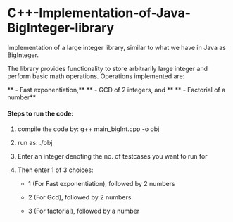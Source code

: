# C++-Implementation-of-Java-BigInteger-library

Implementation of a large integer library, similar to what we have in Java as BigInteger. 

The library provides functionality to store arbitrarily large integer and perform basic math operations. Operations implemented are:

** - Fast exponentiation,**
** - GCD of 2 integers, and **
** - Factorial of a number**



#### Steps to run the code:

1. compile the code by: g++ main_bigInt.cpp -o obj

2. run as: ./obj

3. Enter an integer denoting the no. of testcases you want to run for

4. Then enter 1 of 3 choices:
   - 1 (For Fast exponentiation), followed by 2 numbers
   
   - 2 (For Gcd), followed by 2 numbers
   
   - 3 (For factorial), followed by a number
